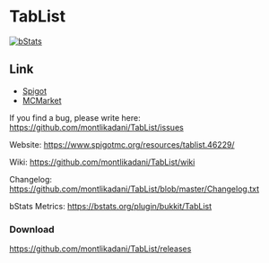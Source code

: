 # TabList

[![bStats](https://img.shields.io/badge/bStats-1.1-brightgreen.svg)](https://bstats.org/plugin/bukkit/TabList)

## Link
* [Spigot](https://www.spigotmc.org/resources/animated-tab-tablist.46229/)
* [MCMarket](https://www.mc-market.org/resources/6127/)

If you find a bug, please write here: https://github.com/montlikadani/TabList/issues

Website: https://www.spigotmc.org/resources/tablist.46229/

Wiki: https://github.com/montlikadani/TabList/wiki

Changelog: https://github.com/montlikadani/TabList/blob/master/Changelog.txt

bStats Metrics: https://bstats.org/plugin/bukkit/TabList

### Download
https://github.com/montlikadani/TabList/releases
